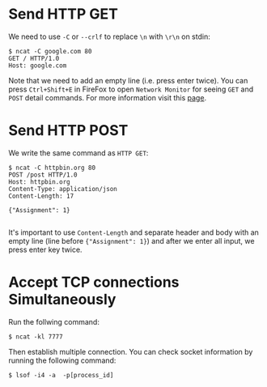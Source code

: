 # Send HTTP GET
We need to use `-C` or `--crlf`  to replace `\n` with `\r\n` on stdin:

```
$ ncat -C google.com 80
GET / HTTP/1.0
Host: google.com

```
Note that we need to add an empty line (i.e. press enter twice). You can press `Ctrl+Shift+E` in FireFox to open `Network Monitor` for seeing `GET` and `POST` detail commands. For more information visit this [page](https://developer.mozilla.org/en-US/docs/Learn/HTML/Forms/Sending_and_retrieving_form_data).

# Send HTTP POST
We write the same command as `HTTP GET`:

```
$ ncat -C httpbin.org 80
POST /post HTTP/1.0
Host: httpbin.org
Content-Type: application/json
Content-Length: 17

{"Assignment": 1}


```

It's important to use `Content-Length` and separate header and body with an empty line (line before `{"Assignment": 1}`) and after we enter all input, we press enter key twice.

# Accept TCP connections Simultaneously

Run the follwing command:

```
$ ncat -kl 7777
```

Then establish multiple connection. You can check socket information by running the following command:

```
$ lsof -i4 -a  -p[process_id]
```